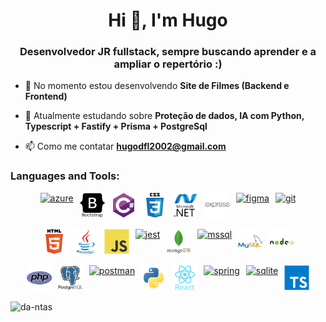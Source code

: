 <h1 align="center">Hi 👋, I'm Hugo</h1>
<h3 align="center">Desenvolvedor JR fullstack, sempre buscando aprender e a ampliar o repertório :)</h3>

- 🔭 No momento estou desenvolvendo **Site de Filmes (Backend e Frontend)**

- 🌱 Atualmente estudando sobre **Proteção de dados, IA com Python, Typescript + Fastify + Prisma + PostgreSql**

- 📫 Como me contatar **hugodfl2002@gmail.com**

<h3 align="left">Languages and Tools:</h3>
<span align="left" style="display: flex; flex-direction: column; align-items: center; gap: 15px; width: 100%"> 
        <div style="display: flex; gap: 10px">
            <a href="https://azure.microsoft.com/en-in/" target="_blank" rel="noreferrer"> <img
                    src="https://www.vectorlogo.zone/logos/microsoft_azure/microsoft_azure-icon.svg" alt="azure" width="40"
                height="40" 
                /> 
            </a>
            <a href="https://getbootstrap.com" target="_blank" rel="noreferrer"> <img
                src="https://raw.githubusercontent.com/devicons/devicon/master/icons/bootstrap/bootstrap-plain-wordmark.svg"
                alt="bootstrap" width="40" height="40" /> </a> <a href="https://www.w3schools.com/cs/" target="_blank"
            rel="noreferrer"> <img
                src="https://raw.githubusercontent.com/devicons/devicon/master/icons/csharp/csharp-original.svg"
                alt="csharp" width="40" height="40" /> </a> <a href="https://www.w3schools.com/css/" target="_blank"
            rel="noreferrer"> <img
                src="https://raw.githubusercontent.com/devicons/devicon/master/icons/css3/css3-original-wordmark.svg"
                alt="css3" width="40" height="40" /> </a> <a href="https://dotnet.microsoft.com/" target="_blank"
            rel="noreferrer"> <img
                src="https://raw.githubusercontent.com/devicons/devicon/master/icons/dot-net/dot-net-original-wordmark.svg"
                alt="dotnet" width="40" height="40" /> </a> <a href="https://expressjs.com" target="_blank"
            rel="noreferrer"> <img
                src="https://raw.githubusercontent.com/devicons/devicon/master/icons/express/express-original-wordmark.svg"
                alt="express" width="40" height="40" /> </a> <a href="https://www.figma.com/" target="_blank"
            rel="noreferrer"> <img src="https://www.vectorlogo.zone/logos/figma/figma-icon.svg" alt="figma" width="40"
                height="40" /> </a>  
            <a href="https://git-scm.com/" target="_blank" rel="noreferrer"> <img
                src="https://www.vectorlogo.zone/logos/git-scm/git-scm-icon.svg" alt="git" width="40" height="40" /> </a>   
        </div>         
        <div style="display: flex; gap: 10px"> <a
            href="https://www.w3.org/html/" target="_blank" rel="noreferrer"> <img
                src="https://raw.githubusercontent.com/devicons/devicon/master/icons/html5/html5-original-wordmark.svg"
                alt="html5" width="40" height="40" /> </a> <a href="https://www.java.com" target="_blank" rel="noreferrer">
            <img src="https://raw.githubusercontent.com/devicons/devicon/master/icons/java/java-original.svg" alt="java"
                width="40" height="40" /> </a> <a href="https://developer.mozilla.org/en-US/docs/Web/JavaScript"
            target="_blank" rel="noreferrer"> <img
                src="https://raw.githubusercontent.com/devicons/devicon/master/icons/javascript/javascript-original.svg"
                alt="javascript" width="40" height="40" /> </a> <a href="https://jestjs.io" target="_blank"
            rel="noreferrer"> <img src="https://www.vectorlogo.zone/logos/jestjsio/jestjsio-icon.svg" alt="jest" width="40"
                height="40" /> </a> <a href="https://www.mongodb.com/" target="_blank" rel="noreferrer"> <img
                src="https://raw.githubusercontent.com/devicons/devicon/master/icons/mongodb/mongodb-original-wordmark.svg"
                alt="mongodb" width="40" height="40" /> </a> <a href="https://www.microsoft.com/en-us/sql-server"
            target="_blank" rel="noreferrer"> <img src="https://www.svgrepo.com/show/303229/microsoft-sql-server-logo.svg"
                alt="mssql" width="40" height="40" /> </a> <a href="https://www.mysql.com/" target="_blank"
            rel="noreferrer"> <img
                src="https://raw.githubusercontent.com/devicons/devicon/master/icons/mysql/mysql-original-wordmark.svg"
                alt="mysql" width="40" height="40" /> </a>
                <a href="https://nodejs.org" target="_blank" rel="noreferrer">
            <img src="https://raw.githubusercontent.com/devicons/devicon/master/icons/nodejs/nodejs-original-wordmark.svg"
                alt="nodejs" width="40" height="40" /> </a>
        </div>
        <div  style="display: flex; gap: 10px"> <a href="https://www.php.net" target="_blank" rel="noreferrer">
        <img src="https://raw.githubusercontent.com/devicons/devicon/master/icons/php/php-original.svg" alt="php"
            width="40" height="40" /> </a> <a href="https://www.postgresql.org" target="_blank" rel="noreferrer"> <img
            src="https://raw.githubusercontent.com/devicons/devicon/master/icons/postgresql/postgresql-original-wordmark.svg"
            alt="postgresql" width="40" height="40" /> </a> <a href="https://postman.com" target="_blank"
        rel="noreferrer"> <img src="https://www.vectorlogo.zone/logos/getpostman/getpostman-icon.svg" alt="postman"
            width="40" height="40" /> </a> <a href="https://www.python.org" target="_blank" rel="noreferrer"> <img
            src="https://raw.githubusercontent.com/devicons/devicon/master/icons/python/python-original.svg"
            alt="python" width="40" height="40" /> </a> <a href="https://reactjs.org/" target="_blank" rel="noreferrer">
        <img src="https://raw.githubusercontent.com/devicons/devicon/master/icons/react/react-original-wordmark.svg"
            alt="react" width="40" height="40" /> </a> <a href="https://spring.io/" target="_blank" rel="noreferrer">
        <img src="https://www.vectorlogo.zone/logos/springio/springio-icon.svg" alt="spring" width="40" height="40" />
    </a> <a href="https://www.sqlite.org/" target="_blank" rel="noreferrer"> <img
            src="https://www.vectorlogo.zone/logos/sqlite/sqlite-icon.svg" alt="sqlite" width="40" height="40" /> </a>
    <a href="https://www.typescriptlang.org/" target="_blank" rel="noreferrer"> <img
            src="https://raw.githubusercontent.com/devicons/devicon/master/icons/typescript/typescript-original.svg"
            alt="typescript" width="40" height="40" /> </a> 
        </div>
</span>

<p><img align="center"
        src="https://github-readme-stats.vercel.app/api/top-langs?username=da-ntas&show_icons=true&locale=en&layout=compact"
        alt="da-ntas" /></p>
